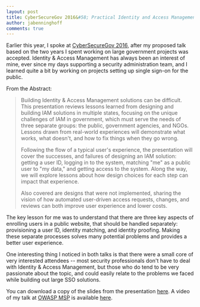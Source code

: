 ```yaml
---
layout: post
title: CyberSecureGov 2016&#58; Practical Identity and Access Management
author: jabenninghoff
comments: true
---
```

Earlier this year, I spoke at [CyberSecureGov
2016](http://cybersecuregov.isc2.org/), after my proposed talk based on
the two years I spent working on large government projects was accepted.
Identity & Access Management has always been an interest of mine, ever
since my days supporting a security administration team, and I learned
quite a bit by working on projects setting up single sign-on for the
public.

From the Abstract:

> Building Identity & Access Management solutions can be difficult. This
> presentation reviews lessons learned from designing and building IAM
> solutions in multiple states, focusing on the unique challenges of IAM
> in government, which must serve the needs of three separate groups:
> the public, government agencies, and NGOs. Lessons drawn from
> real-world experiences will demonstrate what works, what doesn't, and
> how to fix things when they go wrong.
>
> Following the flow of a typical user's experience, the presentation
> will cover the successes, and failures of designing an IAM solution:
> getting a user ID, logging in to the system, matching "me" as a public
> user to "my data," and getting access to the system. Along the way, we
> will explore lessons about how design choices for each step can impact
> that experience.
>
> Also covered are designs that were not implemented, sharing the vision
> of how automated user-driven access requests, changes, and reviews can
> both improve user experience and lower costs.

The key lesson for me was to understand that there are three key aspects
of enrolling users in a public website, that should be handled
separately: provisioning a user ID, identity matching, and identity
proofing. Making these separate processes solves many potential problems
and provides a better user experience.

One interesting thing I noticed in both talks is that there were a small
core of very interested attendees -- most security professionals don't
have to deal with Identity & Access Management, but those who do tend to
be very passionate about the topic, and could easily relate to the
problems we faced while building out large SSO solutions.

You can download a copy of the slides from the presentation
[here](/assets/practical-iam-2016.pdf). A video of my
talk at [OWASP MSP](https://www.owasp.org/index.php/Minneapolis_St_Paul)
is available [here](https://vimeo.com/183118584).
